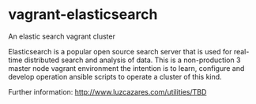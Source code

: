 # vagrant-elasticsearch
An elastic search vagrant cluster

Elasticsearch is a popular open source search server that is used for real-time distributed search and analysis of data.
This is a non-production 3 master node vagrant environment the intention is to learn, configure and develop operation
ansible scripts to operate a cluster of this kind.

Further information: http://www.luzcazares.com/utilities/TBD
